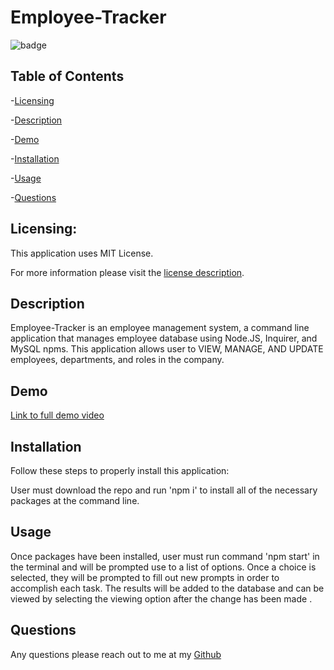 # Employee-Tracker

 ![badge](https://img.shields.io/badge/license-MITLicense-brightorange)
  
  ## Table of Contents
  
-[Licensing](#Licensing)

-[Description](#Description)

-[Demo](#Demo)

-[Installation](#Installation)

-[Usage](#Usage)

-[Questions](#Questions)

  ## Licensing:
 
  This application uses MIT License.

  For more information please visit the [license description](https://choosealicense.com/licenses/mit/).

  ## Description

  Employee-Tracker is an employee management system, a command line application that manages employee database using Node.JS, Inquirer, and MySQL npms. This application allows user to VIEW, MANAGE, AND UPDATE employees, departments, and roles in the company.
  
  ## Demo 
  
  [Link to full demo video](https://drive.google.com/file/d/1rJp9ihDbWto6RX-IuneRHhMUJjV3xmQJ/view)

  ## Installation
  Follow these steps to properly install this application:

  User must download the repo and run 'npm i' to install all of the necessary packages at the command line. 

  ## Usage 
  Once packages have been installed, user must run command 'npm start' in the terminal and will be prompted use to a list of options. Once a choice is selected, they will be prompted to fill out new prompts in order to accomplish each task. The results will be added to the database and can be viewed by selecting the viewing option after the change has been made .

  ## Questions
  Any questions please reach out to me at my [Github](https://github.com/jimbn)
  